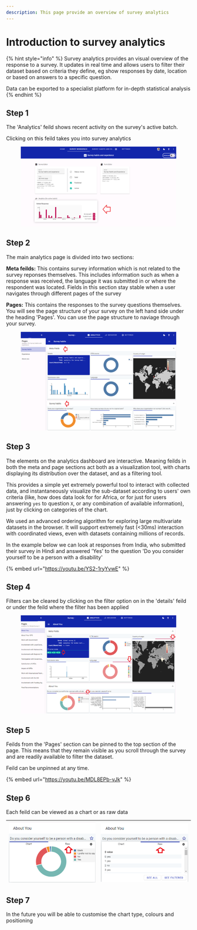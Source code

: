 ```yaml
---
description: This page provide an overview of survey analytics
---
```


# Introduction to survey analytics

{% hint style="info" %}
Survey analytics provides an visual overview of the response to a survey. It updates in real time and allows users to filter their dataset based on criteria they define, eg show responses by date, location or based on answers to a specific question.

Data can be exported to a specialist platform for in-depth statistical analysis
{% endhint %}

## Step 1

The 'Analytics' feild shows recent activity on the survey's active batch.

Clicking on this feild takes you into survey analytics

<figure><img src="../../../.gitbook/assets/image (6) (3).png" alt=""><figcaption></figcaption></figure>

## Step 2

The main analytics page is divided into two sections:

**Meta feilds:** This contains survey information which is not related to the survey reponses themselves. This includes information such as when a response was received, the language it was submitted in or where the respondent was located. Fields in this section stay stable when a user navigates through different pages of the survey

**Pages:** This contains the responses to the survey questions themselves. You will see the page structure of your survey on the left hand side under the heading 'Pages'. You can use the page structure to naviage through your survey.

<figure><img src="../../../.gitbook/assets/image (1) (7).png" alt=""><figcaption></figcaption></figure>

## Step 3

The elements on the analytics dashboard are interactive. Meaning feilds in both the meta and page sections act both as a visualization tool, with charts displaying its distribution over the dataset, and as a filtering tool.

This provides a simple yet extremely powerful tool to interact with collected data, and instantaneously visualize the sub-dataset according to users' own criteria (like, how does data look for for Africa, or for just for users answering `yes` to question `X`, or any combination of available information), just by clicking on categories of the chart.

We used an advanced ordering algorithm for exploring large multivariate datasets in the browser. It will support extremely fast (<30ms) interaction with coordinated views, even with datasets containing millions of records.

In the example below we can look at responses from India, who submitted their survey in Hindi and answered 'Yes' to the question 'Do you consider yourself to be a person with a disability'

{% embed url="https://youtu.be/YS2-1ryYvwE" %}

## Step 4

Filters can be cleared by clicking on the filter option on in the 'details' feild or under the feild where the filter has been applied

<figure><img src="../../../.gitbook/assets/image (28).png" alt=""><figcaption></figcaption></figure>

## Step 5

Feilds from the 'Pages' section can be pinned to the top section of the page. This means that they remain visible as you scroll through the survey and are readily available to filter the dataset.

Feild can be unpinned at any time.

{% embed url="https://youtu.be/MDL8EPb-vJk" %}

## Step 6

Each feild can be viewed as a chart or as raw data

| ![](<../../../.gitbook/assets/image (4) (1) (1) (1) (1) (1) (1) (1) (1) (1) (1).png>) | ![](<../../../.gitbook/assets/image (3) (6).png>) |
| ------------------------------------------------------------------------------------- | ------------------------------------------------- |

## Step 7

In the future you will be able to customise the chart type, colours and positioning
